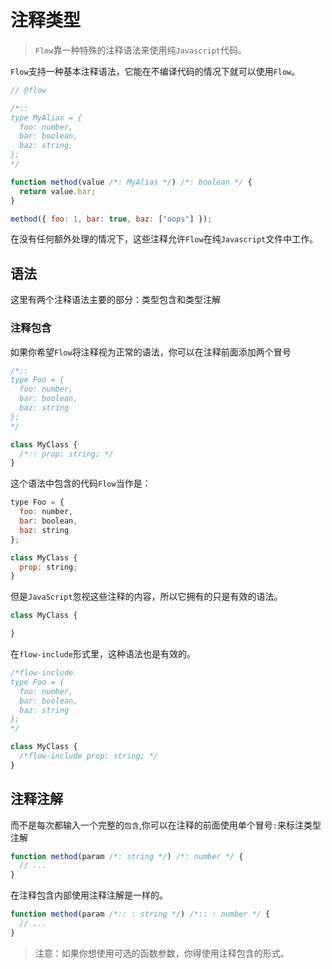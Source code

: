 # 注释类型

 > `Flow`靠一种特殊的注释语法来使用纯`Javascript`代码。

`Flow`支持一种基本注释语法，它能在不编译代码的情况下就可以使用`Flow`。

```javascript
// @flow

/*::
type MyAlias = {
  foo: number,
  bar: boolean,
  baz: string,
};
*/

function method(value /*: MyAlias */) /*: boolean */ {
  return value.bar;
}

method({ foo: 1, bar: true, baz: ["oops"] });
```

在没有任何额外处理的情况下，这些注释允许`Flow`在纯`Javascript`文件中工作。

## 语法

这里有两个注释语法主要的部分：类型包含和类型注解

### 注释包含

如果你希望`Flow`将注释视为正常的语法，你可以在注释前面添加两个冒号

```javascript
/*::
type Foo = {
  foo: number,
  bar: boolean,
  baz: string
};
*/

class MyClass {
  /*:: prop: string; */
}
```

这个语法中包含的代码`Flow`当作是：

```javascript
type Foo = {
  foo: number,
  bar: boolean,
  baz: string
};

class MyClass {
  prop: string;
}
```

但是`JavaScript`忽视这些注释的内容，所以它拥有的只是有效的语法。

```javascript
class MyClass {

}
```

在`flow-include`形式里，这种语法也是有效的。

```javascript
/*flow-include
type Foo = {
  foo: number,
  bar: boolean,
  baz: string
};
*/

class MyClass {
  /*flow-include prop: string; */
}
```

## 注释注解

而不是每次都输入一个完整的`包含`,你可以在注释的前面使用单个冒号`:`来标注类型注解

```javascript
function method(param /*: string */) /*: number */ {
  // ...
}
```

在注释包含内部使用注释注解是一样的。

```javascript
function method(param /*:: : string */) /*:: : number */ {
  // ...
}
```

 > 注意：如果你想使用可选的函数参数，你得使用注释包含的形式。
